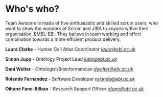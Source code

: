 # Who's who?

Team Awsome is made of five enthusiastic and skilled scrum users, who want to show the wonders of Scrum and JIRA to anyone within their organisation, EMBL-EBI. They believe in team working and effort combination towards a more efficient product delivery. 

**Laura Clarke** - Human Cell Atlas Coordinator       *laura@ebi.ac.uk*

**Simon Jupp** - Ontology Project Lead                *jupp@ebi.ac.uk*

**Dani Welter** - Ontologist/Bioinformatician         *dwelter@ebi.ac.uk*

**Rolando Fernandez** - Software Developer            *rolando@ebi.ac.uk*

**Oihane Fano-Bilbao** - Research Support Officer     *ofano@ebi.ac.uk*
